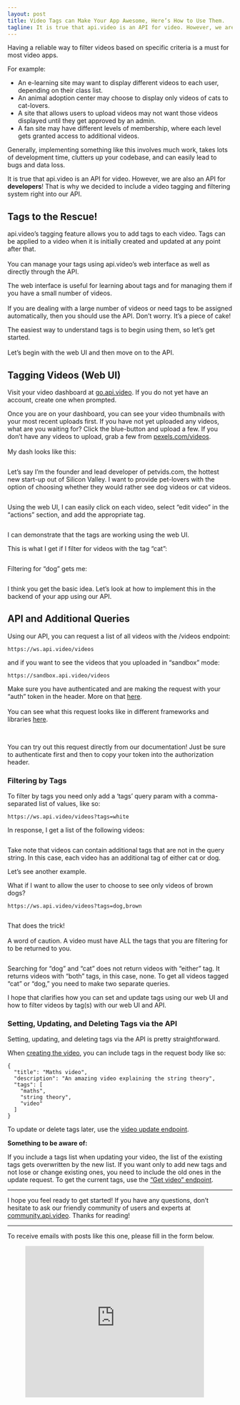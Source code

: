 ```yaml
---
layout: post
title: Video Tags can Make Your App Awesome, Here’s How to Use Them.
tagline: It is true that api.video is an API for video. However, we are also an API for developers! That is why we decided to bake a video tagging and filtering system right into our API.
---
```


<p>Having a reliable way to filter videos based on specific criteria is a must for most video apps.</p>
<!--more-->
<p>For example: </p><ul><li>An e-learning site may want to display different videos to each user, depending on their class list.</li><li>An animal adoption center may choose to display only videos of cats to cat-lovers.</li><li>A site that allows users to upload videos may not want those videos displayed until they get approved by an admin. </li><li>A fan site may have different levels of membership, where each level gets granted access to additional videos.</li></ul><p>Generally, implementing something like this involves much work, takes lots of development time, clutters up your codebase, and can easily lead to bugs and data loss.</p><p>It is true that api.video is an API for video. However, we are also an API for <strong>developers</strong>! That is why we decided to include a video tagging and filtering system right into our API.</p><h2 id="6q2qe">Tags to the Rescue!</h2><p>api.video’s tagging feature allows you to add tags to each video. Tags can be applied to a video when it is initially created and updated at any point after that.<br/><br/>You can manage your tags using api.video’s web interface as well as directly through the API.</p><p>The web interface is useful for learning about tags and for managing them if you have a small number of videos.<br/><br/>If you are dealing with a large number of videos or need tags to be assigned automatically, then you should use the API. Don’t worry. It’s a piece of cake!</p><p>The easiest way to understand tags is to begin using them, so let’s get started.<br/><br/>Let’s begin with the web UI and then move on to the API.</p><h2 id="8lltk">Tagging Videos (Web UI)</h2><p>Visit your video dashboard at <a target="_blank"  href="https://go.api.video">go.api.video</a>. If you do not yet have an account, create one when prompted.</p><p>Once you are on your dashboard, you can see your video thumbnails with your most recent uploads first. If you have not yet uploaded any videos, what are you waiting for? Click the blue-button and upload a few. If you don’t have any videos to upload, grab a few from  <a   href="https://www.pexels.com/videos/">pexels.com/videos</a>.<br/><br/>My dash looks like this:</p><figure class="image regular "><picture style=""><source srcset="https://images.storychief.com/account_21166/dash_828d1066735dd474873e798faf29b15b_800.PNG 1x" media="(max-width: 768px)" /><source srcset="https://images.storychief.com/account_21166/dash_828d1066735dd474873e798faf29b15b_800.PNG 1x" media="(min-width: 769px)" /><img style="" alt="" src="https://images.storychief.com/account_21166/dash_828d1066735dd474873e798faf29b15b_800.PNG" /></picture></figure><p>Let’s say I’m the founder and lead developer of petvids.com, the hottest new start-up out of Silicon Valley. I want to provide pet-lovers with the option of choosing whether they would rather see dog videos or cat videos.</p><figure class="image regular "><picture style=""><source srcset="https://images.storychief.com/account_21166/petvids_cadfcfc1c2d8d9e3f0cf8db6e4126f70_800.PNG 1x" media="(max-width: 768px)" /><source srcset="https://images.storychief.com/account_21166/petvids_cadfcfc1c2d8d9e3f0cf8db6e4126f70_800.PNG 1x" media="(min-width: 769px)" /><img style="" alt="" src="https://images.storychief.com/account_21166/petvids_cadfcfc1c2d8d9e3f0cf8db6e4126f70_800.PNG" /></picture></figure><p>Using the web UI, I can easily click on each video, select “edit video” in the “actions” section, and add the appropriate tag.</p><figure class="image regular "><picture style=""><source srcset="https://images.storychief.com/account_21166/tags_75e4b145169cc27c454af6546aa34dfa_800.PNG 1x" media="(max-width: 768px)" /><source srcset="https://images.storychief.com/account_21166/tags_75e4b145169cc27c454af6546aa34dfa_800.PNG 1x" media="(min-width: 769px)" /><img style="" alt="" src="https://images.storychief.com/account_21166/tags_75e4b145169cc27c454af6546aa34dfa_800.PNG" /></picture></figure><p>I can demonstrate that the tags are working using the web UI.</p><p>This is what I get if I filter for videos with the tag “cat”:</p><figure class="image large "><picture style=""><source srcset="https://images.storychief.com/account_21166/cat_f46d71781018d9277f0bb496f9852449_800.PNG 1x" media="(max-width: 768px)" /><source srcset="https://images.storychief.com/account_21166/cat_f46d71781018d9277f0bb496f9852449_1000.PNG 1x" media="(min-width: 769px)" /><img style="" alt="" src="https://images.storychief.com/account_21166/cat_f46d71781018d9277f0bb496f9852449_1000.PNG" /></picture></figure><p>Filtering for “dog” gets me:</p><figure class="image large "><picture style=""><source srcset="https://images.storychief.com/account_21166/Capture2_4628ffdaa5791205248152db8186c72b_800.PNG 1x" media="(max-width: 768px)" /><source srcset="https://images.storychief.com/account_21166/Capture2_4628ffdaa5791205248152db8186c72b_1000.PNG 1x" media="(min-width: 769px)" /><img style="" alt="" src="https://images.storychief.com/account_21166/Capture2_4628ffdaa5791205248152db8186c72b_1000.PNG" /></picture></figure><p>I think you get the basic idea. Let’s look at how to implement this in the backend of your app using our API.</p><h2 id="1q8l4">API and Additional Queries</h2><p> Using our API, you can request a list of all videos with the /videos endpoint:</p><pre><code>https://ws.api.video/videos</code></pre><p>and if you want to see the videos that you uploaded in “sandbox” mode:</p><pre><code>https://sandbox.api.video/videos</code></pre><p>Make sure you have authenticated and are making the request with your “auth” token in the header. More on that <a target="_blank"  href="https://docs.api.video/5.1/videos-and-streaming/Authentication-tutorial">here</a>.<br/><br/>You can see what this request looks like in different frameworks and libraries <a target="_blank"  href="https://docs.api.video/5.1/videos/list-videos">here</a>.</p><figure class="image large "><picture style=""><source srcset="https://images.storychief.com/account_21166/Capture_bc36aeb40326e4bdb5f942f394dcdf6e_800.PNG 1x" media="(max-width: 768px)" /><source srcset="https://images.storychief.com/account_21166/Capture_bc36aeb40326e4bdb5f942f394dcdf6e_1000.PNG 1x" media="(min-width: 769px)" /><img style="" alt="" src="https://images.storychief.com/account_21166/Capture_bc36aeb40326e4bdb5f942f394dcdf6e_1000.PNG" /></picture></figure><p><br/>You can try out this request directly from our documentation! Just be sure to authenticate first and then to copy your token into the authorization header.</p><h3 id="3ojq6">Filtering by Tags</h3><p>To filter by tags you need only add a ‘tags’ query param with a comma-separated list of values, like so:</p><pre><code>https://ws.api.video/videos?tags=white</code></pre><p>In response, I get a list of the following videos:</p><figure class="image large "><picture style=""><source srcset="https://images.storychief.com/account_21166/Capture5_df1cae729dabf5e0adb544dd5e169bd4_800.PNG 1x" media="(max-width: 768px)" /><source srcset="https://images.storychief.com/account_21166/Capture5_df1cae729dabf5e0adb544dd5e169bd4_1000.PNG 1x" media="(min-width: 769px)" /><img style="" alt="" src="https://images.storychief.com/account_21166/Capture5_df1cae729dabf5e0adb544dd5e169bd4_1000.PNG" /></picture></figure><p>Take note that videos can contain additional tags that are not in the query string. In this case, each video has an additional tag of either cat or dog.</p><p>Let’s see another example.</p><p>What if I want to allow the user to choose to see only videos of brown dogs?</p><pre><code>https://ws.api.video/videos?tags=dog,brown</code></pre><figure class="image large "><picture style=""><source srcset="https://images.storychief.com/account_21166/Capture3_bc63f7cb730b9250f8397c81ee557932_800.PNG 1x" media="(max-width: 768px)" /><source srcset="https://images.storychief.com/account_21166/Capture3_bc63f7cb730b9250f8397c81ee557932_1000.PNG 1x" media="(min-width: 769px)" /><img style="" alt="" src="https://images.storychief.com/account_21166/Capture3_bc63f7cb730b9250f8397c81ee557932_1000.PNG" /></picture></figure><p>That does the trick!<br/><br/>A word of caution. A video must have ALL the tags that you are filtering for to be returned to you.</p><figure class="image regular "><picture style=""><source srcset="https://images.storychief.com/account_21166/Capture4_5204ecb935147d546ecfdff4009d2239_800.PNG 1x" media="(max-width: 768px)" /><source srcset="https://images.storychief.com/account_21166/Capture4_5204ecb935147d546ecfdff4009d2239_800.PNG 1x" media="(min-width: 769px)" /><img style="" alt="" src="https://images.storychief.com/account_21166/Capture4_5204ecb935147d546ecfdff4009d2239_800.PNG" /></picture></figure><p>Searching for “dog” and “cat” does not return videos with “either” tag. It returns videos with “both” tags, in this case, none. To get all videos tagged “cat” or “dog,” you need to make two separate queries.</p><p>I hope that clarifies how you can set and update tags using our web UI and how to filter videos by tag(s) with our web UI and API.</p><h3 id="7vtjg">Setting, Updating, and Deleting Tags via the API</h3><p>Setting, updating, and deleting tags via the API is pretty straightforward. </p><p>When <a target="_blank"  href="https://docs.api.video/5.1/videos/create-video">creating the video</a>, you can include tags in the request body like so:</p><pre><code>{<br/>  &quot;title&quot;: &quot;Maths video&quot;,<br/>  &quot;description&quot;: &quot;An amazing video explaining the string theory&quot;,<br/>  &quot;tags&quot;: [<br/>    &quot;maths&quot;,<br/>    &quot;string theory&quot;,<br/>    &quot;video&quot;<br/>  ]<br/>}</code></pre><p> To update or delete tags later, use the <a target="_blank"  href="https://docs.api.video/5.1/videos/update-a-video">video update endpoint</a>. </p><p><strong>Something to be aware of:</strong></p><p>If you include a tags list when updating your video, the list of the existing tags gets overwritten by the new list. If you want only to add new tags and not lose or change existing ones, you need to include the old ones in the update request. To get the current tags, use the <a target="_blank"  href="https://docs.api.video/5.1/videos/get-video">“Get video” endpoint</a>.</p><hr/><p>I hope you feel ready to get started! If you have any questions, don’t hesitate to ask our friendly community of users and experts at <a target="_blank"  href="https://community.api.video">community.api.video</a>. Thanks for reading!</p><hr/><p>To receive emails with posts like this one, please fill in the form below. </p><figure class="capture"><div class="embed-container"><iframe src="https://app.storychief.io/capture/4367" frameborder="0" scrolling="no" sandbox="allow-forms allow-scripts allow-same-origin" width="400" height="339" style="max-width: 100%;"></iframe></div></figure><!-- strchf script -->
<script>
        if(window.strchfSettings === undefined) window.strchfSettings = {};
    window.strchfSettings.stats = {url: "https://api-video.storychief.io/video-tags-can-make-your-app-awesome-here-s-how-to-use-them?id=1188158071&type=27",title: "Video Tags can Make Your App Awesome, Here’s How to Use Them.",id: "4d243e33-fa51-4214-b7d7-78371ef08d5e"};
            (function(d, s, id) {
      var js, sjs = d.getElementsByTagName(s)[0];
      if (d.getElementById(id)) {window.strchf.update(); return;}
      js = d.createElement(s); js.id = id;
      js.src = "https://d37oebn0w9ir6a.cloudfront.net/scripts/v0/strchf.js";
      js.async = true;
      sjs.parentNode.insertBefore(js, sjs);
    }(document, 'script', 'storychief-jssdk'))
    </script>
<!-- End strchf script -->
